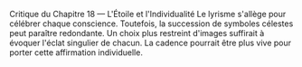Critique du Chapitre 18 — L'Étoile et l'Individualité Le lyrisme s'allège pour célébrer chaque conscience. Toutefois, la succession de symboles célestes peut paraître redondante. Un choix plus restreint d'images suffirait à évoquer l'éclat singulier de chacun. La cadence pourrait être plus vive pour porter cette affirmation individuelle.
